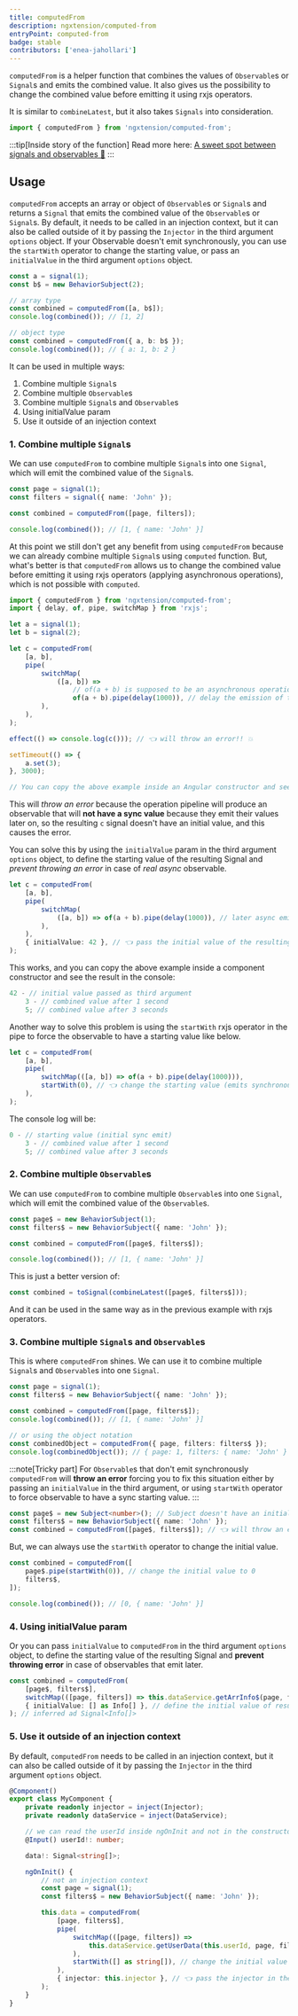 ```yaml
---
title: computedFrom
description: ngxtension/computed-from
entryPoint: computed-from
badge: stable
contributors: ['enea-jahollari']
---
```


`computedFrom` is a helper function that combines the values of `Observable`s or `Signal`s and emits the combined value.
It also gives us the possibility to change the combined value before emitting it using rxjs operators.

It is similar to `combineLatest`, but it also takes `Signals` into consideration.

```ts
import { computedFrom } from 'ngxtension/computed-from';
```

:::tip[Inside story of the function]
Read more here: [A sweet spot between signals and observables 🍬](https://itnext.io/a-sweet-spot-between-signals-and-observables-a3c9620768f1)
:::

## Usage

`computedFrom` accepts an array or object of `Observable`s or `Signal`s and returns a `Signal` that emits the combined value of the `Observable`s or `Signal`s.
By default, it needs to be called in an injection context, but it can also be called outside of it by passing the `Injector` in the third argument `options` object.
If your Observable doesn't emit synchronously, you can use the `startWith` operator to change the starting value, or pass an `initialValue` in the third argument `options` object.

```ts
const a = signal(1);
const b$ = new BehaviorSubject(2);

// array type
const combined = computedFrom([a, b$]);
console.log(combined()); // [1, 2]

// object type
const combined = computedFrom({ a, b: b$ });
console.log(combined()); // { a: 1, b: 2 }
```

It can be used in multiple ways:

1. Combine multiple `Signal`s
2. Combine multiple `Observable`s
3. Combine multiple `Signal`s and `Observable`s
4. Using initialValue param
5. Use it outside of an injection context

### 1. Combine multiple `Signal`s

We can use `computedFrom` to combine multiple `Signal`s into one `Signal`, which will emit the combined value of the `Signal`s.

```ts
const page = signal(1);
const filters = signal({ name: 'John' });

const combined = computedFrom([page, filters]);

console.log(combined()); // [1, { name: 'John' }]
```

At this point we still don't get any benefit from using `computedFrom` because we can already combine multiple `Signal`s using `computed` function.
But, what's better is that `computedFrom` allows us to change the combined value before emitting it using rxjs operators (applying asynchronous operations), which is not possible with `computed`.

```ts
import { computedFrom } from 'ngxtension/computed-from';
import { delay, of, pipe, switchMap } from 'rxjs';

let a = signal(1);
let b = signal(2);

let c = computedFrom(
	[a, b],
	pipe(
		switchMap(
			([a, b]) =>
				// of(a + b) is supposed to be an asynchronous operation (e.g. http request)
				of(a + b).pipe(delay(1000)), // delay the emission of the combined value by 1 second for demonstration purposes
		),
	),
);

effect(() => console.log(c())); // 👈 will throw an error!! 💥

setTimeout(() => {
	a.set(3);
}, 3000);

// You can copy the above example inside an Angular constructor and see the result in the console.
```

This will _throw an error_ because the operation pipeline will produce an observable that will **not have a sync value** because they emit their values later on, so the resulting `c` signal doesn't have an initial value, and this causes the error.

You can solve this by using the `initialValue` param in the third argument `options` object, to define the starting value of the resulting Signal and _prevent throwing an error_ in case of _real async_ observable.

```ts
let c = computedFrom(
	[a, b],
	pipe(
		switchMap(
			([a, b]) => of(a + b).pipe(delay(1000)), // later async emit value
		),
	),
	{ initialValue: 42 }, // 👈 pass the initial value of the resulting signal
);
```

This works, and you can copy the above example inside a component constructor and see the result in the console:

```ts
42 - // initial value passed as third argument
	3 - // combined value after 1 second
	5; // combined value after 3 seconds
```

Another way to solve this problem is using the `startWith` rxjs operator in the pipe to force the observable to have a starting value like below.

```ts
let c = computedFrom(
	[a, b],
	pipe(
		switchMap(([a, b]) => of(a + b).pipe(delay(1000))),
		startWith(0), // 👈 change the starting value (emits synchronously)
	),
);
```

The console log will be:

```ts
0 - // starting value (initial sync emit)
	3 - // combined value after 1 second
	5; // combined value after 3 seconds
```

### 2. Combine multiple `Observable`s

We can use `computedFrom` to combine multiple `Observable`s into one `Signal`, which will emit the combined value of the `Observable`s.

```ts
const page$ = new BehaviorSubject(1);
const filters$ = new BehaviorSubject({ name: 'John' });

const combined = computedFrom([page$, filters$]);

console.log(combined()); // [1, { name: 'John' }]
```

This is just a better version of:

```ts
const combined = toSignal(combineLatest([page$, filters$]));
```

And it can be used in the same way as in the previous example with rxjs operators.

### 3. Combine multiple `Signal`s and `Observable`s

This is where `computedFrom` shines. We can use it to combine multiple `Signal`s and `Observable`s into one `Signal`.

```ts
const page = signal(1);
const filters$ = new BehaviorSubject({ name: 'John' });

const combined = computedFrom([page, filters$]);
console.log(combined()); // [1, { name: 'John' }]

// or using the object notation
const combinedObject = computedFrom({ page, filters: filters$ });
console.log(combinedObject()); // { page: 1, filters: { name: 'John' } }
```

:::note[Tricky part]
For `Observable`s that don't emit synchronously `computedFrom` will **throw an error** forcing you to fix this situation either by passing an `initialValue` in the third argument, or using `startWith` operator to force observable to have a sync starting value.
:::

```ts
const page$ = new Subject<number>(); // Subject doesn't have an initial value
const filters$ = new BehaviorSubject({ name: 'John' });
const combined = computedFrom([page$, filters$]); // 👈 will throw an error!! 💥
```

But, we can always use the `startWith` operator to change the initial value.

```ts
const combined = computedFrom([
	page$.pipe(startWith(0)), // change the initial value to 0
	filters$,
]);

console.log(combined()); // [0, { name: 'John' }]
```

### 4. Using initialValue param

Or you can pass `initialValue` to `computedFrom` in the third argument `options` object, to define the starting value of the resulting Signal and **prevent throwing error** in case of observables that emit later.

```ts
const combined = computedFrom(
	[page$, filters$],
	switchMap(([page, filters]) => this.dataService.getArrInfo$(page, filters)),
	{ initialValue: [] as Info[] }, // define the initial value of resulting signal
); // inferred ad Signal<Info[]>
```

### 5. Use it outside of an injection context

By default, `computedFrom` needs to be called in an injection context, but it can also be called outside of it by passing the `Injector` in the third argument `options` object.

```ts
@Component()
export class MyComponent {
	private readonly injector = inject(Injector);
	private readonly dataService = inject(DataService);

	// we can read the userId inside ngOnInit and not in the constructor
	@Input() userId!: number;

	data!: Signal<string[]>;

	ngOnInit() {
		// not an injection context
		const page = signal(1);
		const filters$ = new BehaviorSubject({ name: 'John' });

		this.data = computedFrom(
			[page, filters$],
			pipe(
				switchMap(([page, filters]) =>
					this.dataService.getUserData(this.userId, page, filters),
				),
				startWith([] as string[]), // change the initial value
			),
			{ injector: this.injector }, // 👈 pass the injector in the options object
		);
	}
}
```
